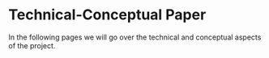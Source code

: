 # Technical-Conceptual Paper
In the following pages we will go over the technical and conceptual aspects of the project. 